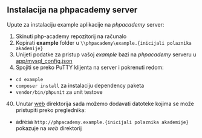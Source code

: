 ## Instalacija na phpacademy server

Upute za instalaciju example aplikacije na *phpacademy* server:

1. Skinuti php-academy repozitorij na računalo
10. Kopirati **example** folder u ```\\phpacademy\example.{inicijali polaznika akademije}```
20. Unijeti podatke za pristup vašoj *example* bazi na *phpacademy* serveru u [app/mysql_config.json](example/app/mysql_config.json)
30. Spojiti se preko PuTTY klijenta na server i pokrenuti redom:
  * ```cd example```
  * ```composer install``` za instalaciju dependency paketa
  * ```vendor/bin/phpunit``` za unit testove
40. Unutar [web](example/web) direktorija sada možemo dodavati datoteke kojima se može pristupiti preko preglednika:
  * adresa ```http://phpacademy.example.{inicijali polaznika akademije}``` pokazuje na *web* direktorij
